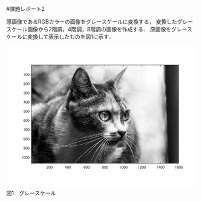 #課題レポート2

原画像であるRGBカラーの画像をグレースケールに変換する，
変換したグレースケール画像から2階調，4階調，8階調の画像を作成する．
原画像をグレースケールに変換して表示したものを図1に示す．

![グレースケール](https://github.com/natorinep/my_image_processing/blob/master/image/2_1.jpg)
図1　グレースケール
